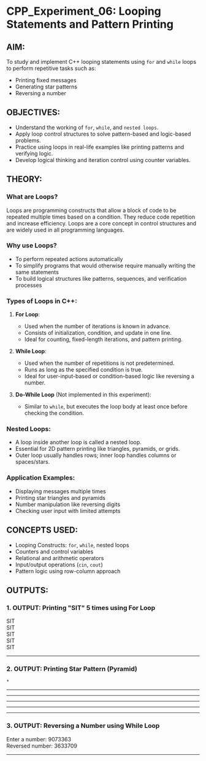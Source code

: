 # CPP_Experiment_06: Looping Statements and Pattern Printing

## AIM:
To study and implement C++ looping statements using `for` and `while` loops 
to perform repetitive tasks such as:
- Printing fixed messages
- Generating star patterns
- Reversing a number

## OBJECTIVES:
- Understand the working of `for`, `while`, and `nested loops`.
- Apply loop control structures to solve pattern-based and logic-based problems.
- Practice using loops in real-life examples like printing patterns and verifying logic.
- Develop logical thinking and iteration control using counter variables.

## THEORY:

### What are Loops?
Loops are programming constructs that allow a block of code to be repeated 
multiple times based on a condition. They reduce code repetition and increase efficiency.
Loops are a core concept in control structures and are widely used in all programming languages.

### Why use Loops?
- To perform repeated actions automatically
- To simplify programs that would otherwise require manually writing the same statements
- To build logical structures like patterns, sequences, and verification processes

### Types of Loops in C++:
1. **For Loop**:
   - Used when the number of iterations is known in advance.
   - Consists of initialization, condition, and update in one line.
   - Ideal for counting, fixed-length iterations, and pattern printing.

2. **While Loop**:
   - Used when the number of repetitions is not predetermined.
   - Runs as long as the specified condition is true.
   - Ideal for user-input-based or condition-based logic like reversing a number.

3. **Do-While Loop** (Not implemented in this experiment):
   - Similar to `while`, but executes the loop body at least once before checking the condition.

### Nested Loops:
- A loop inside another loop is called a nested loop.
- Essential for 2D pattern printing like triangles, pyramids, or grids.
- Outer loop usually handles rows; inner loop handles columns or spaces/stars.

### Application Examples:
- Displaying messages multiple times
- Printing star triangles and pyramids
- Number manipulation like reversing digits
- Checking user input with limited attempts

## CONCEPTS USED:
- Looping Constructs: `for`, `while`, nested loops
- Counters and control variables
- Relational and arithmetic operators
- Input/output operations (`cin`, `cout`)
- Pattern logic using row-column approach

## OUTPUTS:

### 1. OUTPUT: Printing "SIT" 5 times using For Loop
SIT  
SIT  
SIT  
SIT  
SIT  

---

### 2. OUTPUT: Printing Star Pattern (Pyramid)
    *  
   ***  
  *****  
 *******  
*********  

---

### 3. OUTPUT: Reversing a Number using While Loop
Enter a number: 9073363  
Reversed number: 3633709  

---


